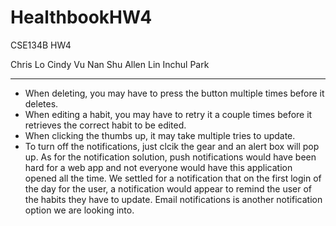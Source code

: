 # HealthbookHW4
CSE134B HW4


Chris Lo
Cindy Vu
Nan Shu
Allen Lin
Inchul Park

-----------------------------------------------------------------------
- When deleting, you may have to press the button multiple times before it deletes.
- When editing a habit, you may have to retry it a couple times before it retrieves the correct habit to be edited.
- When clicking the thumbs up, it may take multiple tries to update.
- To turn off the notifications, just clcik the gear and an alert box will pop up. As for the notification solution,
  push notifications would have been hard for a web app and not everyone would have this application opened all the
  time. We settled for a notification that on the first login of the day for the user, a notification would appear
  to remind the user of the habits they have to update. Email notifications is another notification option we are
  looking into.
